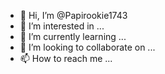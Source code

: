 - 👋 Hi, I’m @Papirookie1743
- 👀 I’m interested in ...
- 🌱 I’m currently learning ...
- 💞️ I’m looking to collaborate on ...
- 📫 How to reach me ...

<!---
Papirookie1743/Papirookie1743 is a ✨ special ✨ repository because its `README.md` (this file) appears on your GitHub profile.
You can click the Preview link to take a look at your changes.
--->
